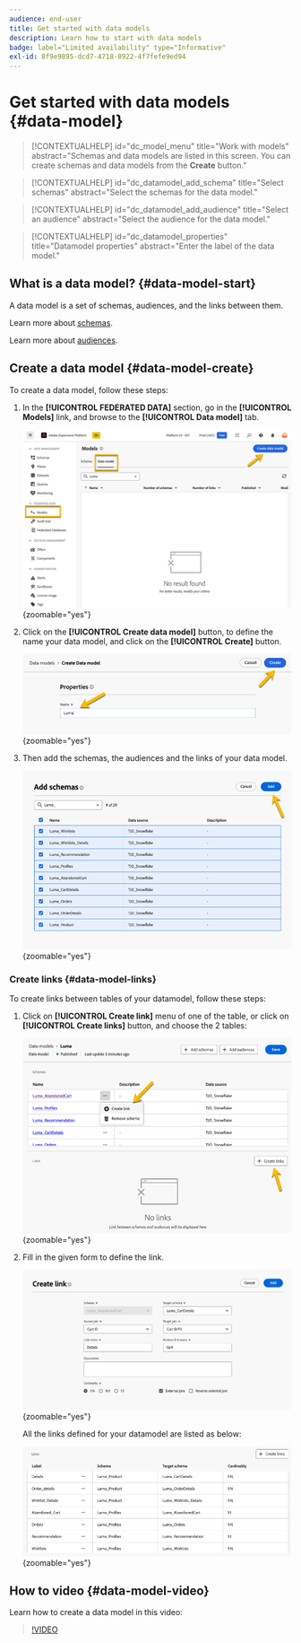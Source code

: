 ```yaml
---
audience: end-user
title: Get started with data models
description: Learn how to start with data models
badge: label="Limited availability" type="Informative"
exl-id: 8f9e9895-dcd7-4718-8922-4f7fefe9ed94
---
```

# Get started with data models {#data-model}

>[!CONTEXTUALHELP]
>id="dc_model_menu"
>title="Work with models"
>abstract="Schemas and data models are listed in this screen. You can create schemas and data models from the **Create** button."

>[!CONTEXTUALHELP]
>id="dc_datamodel_add_schema"
>title="Select schemas"
>abstract="Select the schemas for the data model."


>[!CONTEXTUALHELP]
>id="dc_datamodel_add_audience"
>title="Select an audience"
>abstract="Select the audience for the data model."

>[!CONTEXTUALHELP]
>id="dc_datamodel_properties"
>title="Datamodel properties"
>abstract="Enter the label of the data model."


## What is a data model? {#data-model-start}

A data model is a set of schemas, audiences, and the links between them.

Learn more about [schemas](../customer/schemas.md#schema-start).

Learn more about [audiences](../start/audiences.md).

## Create a data model {#data-model-create}

To create a data model, follow these steps:

1. In the **[!UICONTROL FEDERATED DATA]** section, go in the **[!UICONTROL Models]** link, and browse to the **[!UICONTROL Data model]** tab.

    ![](assets/datamodel_create.png){zoomable="yes"}

1. Click on the **[!UICONTROL Create data model]** button, to define the name your data model, and click on the **[!UICONTROL Create]** button.

    ![](assets/datamodel_name.png){zoomable="yes"}

1. Then add the schemas, the audiences and the links of your data model.

    ![](assets/datamodel_schemas.png){zoomable="yes"}

### Create links {#data-model-links}

To create links between tables of your datamodel, follow these steps: 

1. Click  on **[!UICONTROL Create link]** menu of one of the table, or click on **[!UICONTROL Create links]** button, and choose the 2 tables:

    ![](assets/datamodel_createlinks.png){zoomable="yes"}

1. Fill in the given form to define the link.

    ![](assets/datamodel_link.png){zoomable="yes"}

    All the links defined for your datamodel are listed as below:

    ![](assets/datamodel_alllinks.png){zoomable="yes"}

## How to video {#data-model-video}

Learn how to create a data model in this video:

>[!VIDEO](https://video.tv.adobe.com/v/3432020)
